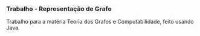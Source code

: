 ### Trabalho - Representação de Grafo

Trabalho para a matéria Teoria dos Grafos e Computabilidade, feito usando Java. 